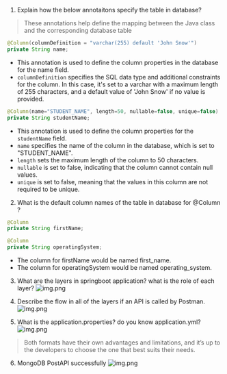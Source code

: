 1. Explain how the below annotaitons specify the table in database?

> These annotations help define the mapping between the Java class and the corresponding database table
```java
@Column(columnDefinition = "varchar(255) default 'John Snow'")
private String name;
```


- This annotation is used to define the column properties in the database for the name field.
- `columnDefinition` specifies the SQL data type and additional constraints for the column. In this case, it's set to a varchar with a maximum length of 255 characters, and a default value of 'John Snow' if no value is provided.

```java
@Column(name="STUDENT_NAME", length=50, nullable=false, unique=false)
private String studentName;
```

- This annotation is used to define the column properties for the `studentName` field.
- `name` specifies the name of the column in the database, which is set to "STUDENT_NAME".
- `length` sets the maximum length of the column to 50 characters.
- `nullable` is set to false, indicating that the column cannot contain null values.
- `unique` is set to false, meaning that the values in this column are not required to be unique.

2. What is the default column names of the table in database for @Column ?

```java
@Column
private String firstName;

@Column
private String operatingSystem;
```
- The column for firstName would be named first_name.
- The column for operatingSystem would be named operating_system.

3. What are the layers in springboot application? what is the role of each layer?
![img.png](img5.png)

4. Describe the flow in all of the layers if an API is called by Postman.
![img.png](img6.png)

5. What is the application.properties? do you know application.yml?
![img.png](img7.png)
> Both formats have their own advantages and limitations, and it’s up to the developers to choose the one that best suits their needs.

6. MongoDB PostAPI successfully
![img.png](img8.png)